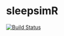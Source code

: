 # sleepsimR

[![Build Status](https://travis-ci.com/JasperHG90/sleepsimR.svg?branch=master)](https://travis-ci.com/JasperHG90/sleepsimR)
